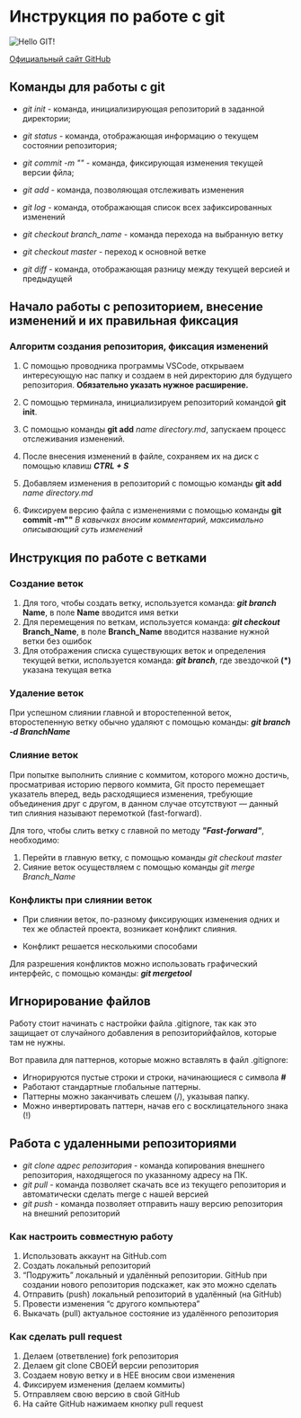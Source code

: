 # Инструкция по работе с git

![Hello GIT!](git-github.png)

[Официальный сайт GitHub](https://github.com/)

## Команды для работы с git

* *git init* - команда, инициализирующая репозиторий в заданной директории;

* *git status* - команда, отображающая информацию о текущем состоянии репозитория;

* *git commit -m ""* - команда, фиксирующая изменения текущей версии фйла;

* *git add* - команда, позволяющая отслеживать изменения 

* *git log* - команда, отображающая список всех зафиксированных изменений

* *git checkout branch_name* - команда перехода на выбранную ветку

* *git checkout master* - переход к основной ветке

* *git diff* - команда, отображающая разницу между текущей версией и предыдущей

## Начало работы с репозиторием, внесение изменений и их правильная фиксация


### Алгоритм создания репозитория, фиксация изменений

1. С помощью проводника программы VSCode, открываем интересующую нас папку и создаем в ней директорию для будущего репозитория. **Обязательно указать нужное расширение.**

2. С помощью терминала, инициализируем репозиторий командой **git init**.

3. С помощью команды **git add** _name directory.md_, запускаем процесс отслеживания изменений.

4. После внесения изменений в файле, сохраняем их на диск с помощью клавиш _**CTRL + S**_

5. Добавляем изменения в репозиторий с помощью команды **git add** _name directory.md_

6. Фиксируем версию файла с изменениями с помощью команды **git commit -m""** _В кавычках вносим комментарий, максимально описывающий суть изменений_  

## Инструкция по работе с ветками

### Создание веток

1. Для того, чтобы создать ветку, используется команда: **_git branch_ Name**, в поле **Name** вводится имя ветки
2. Для перемещения по веткам, используется команда: **_git checkout_ Branch_Name**, в поле **Branch_Name** вводится название нужной ветки без ошибок
3. Для отображения списка существующих веток и определения текущей ветки, используется команда: __*git branch*__, где звездочкой __(*)__ указана текущая ветка

### Удаление веток


При успешном слиянии главной и второстепенной веток, второстепенную ветку обычно удаляют с помощью команды: **_git branch -d BranchName_**

### Слияние веток

При попытке выполнить слияние с коммитом, которого можно достичь,
просматривая историю первого коммита, Git просто перемещает указатель вперед,
ведь расходящиеся изменения, требующие объединения друг с другом, в данном
случае отсутствуют — данный тип слияния называют перемоткой (fast-forward).

Для того, чтобы слить ветку с главной по методу **_"Fast-forward"_**, необходимо:

1. Перейти в главную ветку, с помощью команды *git checkout master*
2. Сияние веток осуществляем с помощью команды *git merge Branch_Name*

### Конфликты при слиянии веток

* При слиянии веток, по-разному фиксирующих изменения одних и тех же областей проекта, возникает конфликт слияния.

* Конфликт решается несколькими способами

Для разрешения конфликтов можно использовать графический интерфейс, с помощью команды: 
**_git mergetool_**

## Игнорирование файлов

Работу стоит начинать с настройки файла .gitignore, так как это защищает от случайного добавления в репозиторийфайлов, которые там не нужны.

Вот правила для паттернов, которые можно вставлять в файл .gitignore:

+ Игнорируются пустые строки и строки, начинающиеся с символа **#**
+ Работают стандартные глобальные паттерны.
+ Паттерны можно заканчивать слешем (/), указывая папку.
+ Можно инвертировать паттерн, начав его с восклицательного знака (!)




## Работа с удаленными репозиториями

* _git clone адрес репозитория_ - команда копирования внешнего репозитория, находящегося по указанному адресу на ПК.
* _git pull_ - команда позволяет скачать все
из текущего репозитория и автоматически
сделать merge с нашей версией
* _git push_ - команда позволяет отправить нашу
версию репозитория на внешний
репозиторий

### Как настроить совместную работу

1. Использовать аккаунт на GitHub.com
2. Создать локальный репозиторий
3. “Подружить” локальный и удалённый репозитории.
GitHub при создании нового репозитория подскажет, как это можно сделать
4. Отправить (push) локальный репозиторий в удалённый (на GitHub)
5. Провести изменения “с другого компьютера”
6. Выкачать (pull) актуальное состояние из удалённого репозитория

### Как сделать pull request
1. Делаем (ответвление) fork репозитория
2. Делаем git clone СВОЕЙ версии репозитория
3. Создаем новую ветку и в НЕЕ вносим свои изменения
4. Фиксируем изменения (делаем коммиты)
5. Отправляем свою версию в свой GitHub
6. На сайте GitHub нажимаем кнопку pull request



